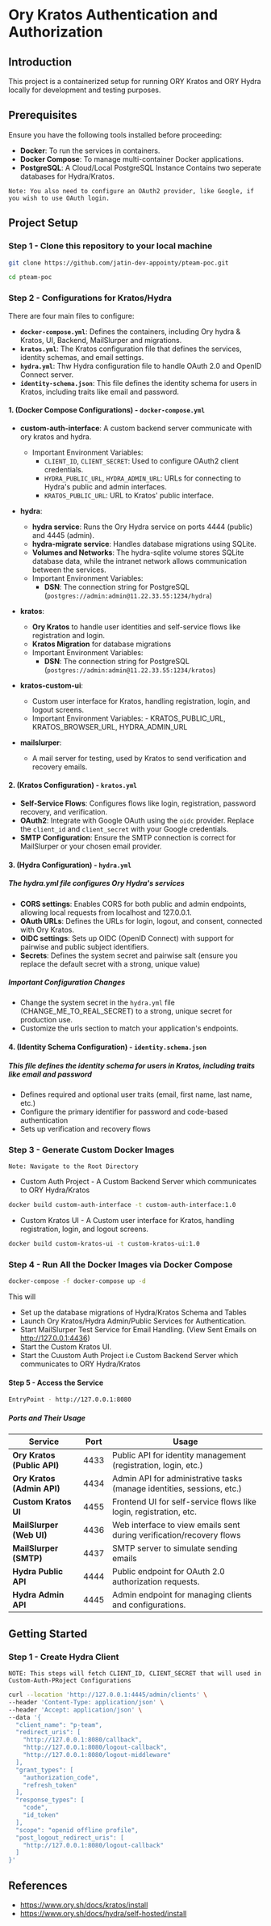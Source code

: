 # Ory Kratos Authentication and Authorization

## Introduction

This project is a containerized setup for running ORY Kratos and ORY Hydra locally for development and testing purposes.

## Prerequisites

Ensure you have the following tools installed before proceeding:

- **Docker**: To run the services in containers.
- **Docker Compose**: To manage multi-container Docker applications.
- **PostgreSQL**: A Cloud/Local PostgreSQL Instance Contains two seperate databases for Hydra/Kratos.

```text
Note: You also need to configure an OAuth2 provider, like Google, if you wish to use OAuth login.
```

## Project Setup

### Step 1 - Clone this repository to your local machine

```bash
git clone https://github.com/jatin-dev-appointy/pteam-poc.git

cd pteam-poc
```

### Step 2 - Configurations for Kratos/Hydra

There are four main files to configure:

- **`docker-compose.yml`**: Defines the containers, including Ory hydra & Kratos, UI, Backend, MailSlurper and migrations.
- **`kratos.yml`**: The Kratos configuration file that defines the services, identity schemas, and email settings.
- **`hydra.yml`**: Thw Hydra configuration file to handle OAuth 2.0 and OpenID Connect server.
- **`identity-schema.json`**: This file defines the identity schema for users in Kratos, including traits like email and password.

#### 1. (Docker Compose Configurations) - `docker-compose.yml`

- **custom-auth-interface**: A custom backend server communicate with ory kratos and hydra.

  - Important Environment Variables:
    - `CLIENT_ID`, `CLIENT_SECRET`: Used to configure OAuth2 client credentials.
    - `HYDRA_PUBLIC_URL`, `HYDRA_ADMIN_URL`: URLs for connecting to Hydra's public and admin interfaces.
    - `KRATOS_PUBLIC_URL`: URL to Kratos' public interface.

- **hydra**:

  - **hydra service**: Runs the Ory Hydra service on ports 4444 (public) and 4445 (admin).
  - **hydra-migrate service**: Handles database migrations using SQLite.
  - **Volumes and Networks**: The hydra-sqlite volume stores SQLite database data, while the intranet network allows communication between the services.
  - Important Environment Variables:
    - **DSN**: The connection string for PostgreSQL (`postgres://admin:admin@11.22.33.55:1234/hydra`)

- **kratos**:

  - **Ory Kratos** to handle user identities and self-service flows like registration and login.
  - **Kratos Migration** for database migrations
  - Important Environment Variables:
    - **DSN**: The connection string for PostgreSQL (`postgres://admin:admin@11.22.33.55:1234/kratos`)

- **kratos-custom-ui**:

  - Custom user interface for Kratos, handling registration, login, and logout screens.
  - Important Environment Variables: - KRATOS_PUBLIC_URL, KRATOS_BROWSER_URL, HYDRA_ADMIN_URL

- **mailslurper**:
  - A mail server for testing, used by Kratos to send verification and recovery emails.

#### 2. (Kratos Configuration) - `kratos.yml`

- **Self-Service Flows**: Configures flows like login, registration, password recovery, and verification.
- **OAuth2**: Integrate with Google OAuth using the `oidc` provider. Replace the `client_id` and `client_secret` with your Google credentials.
- **SMTP Configuration**: Ensure the SMTP connection is correct for MailSlurper or your chosen email provider.

#### 3. (Hydra Configuration) - `hydra.yml`

##### The hydra.yml file configures Ory Hydra's services

- **CORS settings**: Enables CORS for both public and admin endpoints, allowing local requests from localhost and 127.0.0.1.
- **OAuth URLs**: Defines the URLs for login, logout, and consent, connected with Ory Kratos.
- **OIDC settings**: Sets up OIDC (OpenID Connect) with support for pairwise and public subject identifiers.
- **Secrets**: Defines the system secret and pairwise salt (ensure you replace the default secret with a strong, unique value)

##### Important Configuration Changes

- Change the system secret in the `hydra.yml` file (CHANGE_ME_TO_REAL_SECRET) to a strong, unique secret for production use.
- Customize the urls section to match your application's endpoints.

#### 4. (Identity Schema Configuration) - `identity.schema.json`

##### This file defines the identity schema for users in Kratos, including traits like email and password

- Defines required and optional user traits (email, first name, last name, etc.)
- Configure the primary identifier for password and code-based authentication
- Sets up verification and recovery flows

### Step 3 - Generate Custom Docker Images

`Note: Navigate to the Root Directory`

- Custom Auth Project - A Custom Backend Server which communicates to ORY Hydra/Kratos

```bash
docker build custom-auth-interface -t custom-auth-interface:1.0
```

- Custom Kratos UI - A Custom user interface for Kratos, handling registration, login, and logout screens.

```bash
docker build custom-kratos-ui -t custom-kratos-ui:1.0
```

### Step 4 - Run All the Docker Images via Docker Compose

```bash
docker-compose -f docker-compose up -d
```

This will

- Set up the database migrations of Hydra/Kratos Schema and Tables
- Launch Ory Kratos/Hydra Admin/Public Services for Authentication.
- Start MailSlurper Test Service for Email Handling. (View Sent Emails on <http://127.0.0.1:4436>)
- Start the Custom Kratos UI.
- Start the Cuustom Auth Project i.e Custom Backend Server which communicates to ORY Hydra/Kratos

#### Step 5 - Access the Service

```bash
EntryPoint - http://127.0.0.1:8080
```

##### Ports and Their Usage

| Service                     | Port | Usage                                                                  |
| --------------------------- | ---- | ---------------------------------------------------------------------- |
| **Ory Kratos (Public API)** | 4433 | Public API for identity management (registration, login, etc.)         |
| **Ory Kratos (Admin API)**  | 4434 | Admin API for administrative tasks (manage identities, sessions, etc.) |
| **Custom Kratos UI**        | 4455 | Frontend UI for self-service flows like login, registration, etc.      |
| **MailSlurper (Web UI)**    | 4436 | Web interface to view emails sent during verification/recovery flows   |
| **MailSlurper (SMTP)**      | 4437 | SMTP server to simulate sending emails                                 |
| **Hydra Public API**        | 4444 | Public endpoint for OAuth 2.0 authorization requests.                  |
| **Hydra Admin API**         | 4445 | Admin endpoint for managing clients and configurations.                |

## Getting Started

### Step 1 - Create Hydra Client

```text
NOTE: This steps will fetch CLIENT_ID, CLIENT_SECRET that will used in Custom-Auth-PRoject Configurations 
```

```bash
curl --location 'http://127.0.0.1:4445/admin/clients' \
--header 'Content-Type: application/json' \
--header 'Accept: application/json' \
--data '{
  "client_name": "p-team",
  "redirect_uris": [
    "http://127.0.0.1:8080/callback",
    "http://127.0.0.1:8080/logout-callback",
    "http://127.0.0.1:8080/logout-middleware"
  ],
  "grant_types": [
    "authorization_code",
    "refresh_token"
  ],
  "response_types": [
    "code",
    "id_token"
  ],
  "scope": "openid offline profile",
  "post_logout_redirect_uris": [
    "http://127.0.0.1:8080/logout-callback"
  ]
}'
```

## References

- <https://www.ory.sh/docs/kratos/install>
- <https://www.ory.sh/docs/hydra/self-hosted/install>
